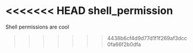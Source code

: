 <<<<<<< HEAD
shell_permission
=======
Shell permissions are cool
>>>>>>> 4438b6cf4d9d77d1f1f269af3dcc0fa66f2b0dfa
